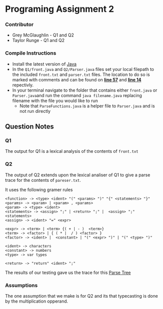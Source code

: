 # Programing Assignment 2

###  Contributor
- Grey McGlaughlin - Q1 and Q2
- Taylor Runge - Q1 and Q2

### Compile Instructions
- Install the latest version of [Java](https://www.java.com)
- In the ```Q1/front.java``` and ```Q2/Parser.java``` files set your local filepath to the included ```front.txt``` and ```parser.txt``` files. The location to do so is marked with comments and can be found on <ins>**line 57**</ins> and <ins>**line 14**</ins> repectivly.
- In your terminal navigate to the folder that contains either ```front.java``` or ```Parser.java```and run the command ```java filename.java``` replacing filename with the file you would like to run
  - Note that ```ParseFunctions.java``` is a helper file to ```Parser.java``` and is not run directly

## Question Notes
### Q1

The output for Q1 is a lexical analysis of the contents of ```front.txt```

### Q2

The output of Q2 extends upon the lexical analiser of Q1 to give a parse trace for the contents of ```pareser.txt```.

It uses the following gramer rules
```
<function> -> <type> <ident> "(" <params> ")" "{" <statements> "}"
<params> -> <param> | <param> , <params>
<param> -> <type> <ident>
<statements> -> <assign> ";" | <return> ";" |  <assign> ";" <statements>
<assign> -> <ident> "=" <expr>

<expr> -> <term> | <term> {( + | - )  <term>}
<term> -> <factor> | { ( * |  / ) <factor> }
<factor> -> <ident> |  <constant> | "(" <expr> ")" | "(" <type> ")"

<ident> -> characters
<constant> -> numbers
<type> -> var types

<return> -> "return" <ident> ";"
```

The results of our testing gave us the trace for this [Parse Tree](./Q2/CSCE322%20Parse%20tree.pdf)

### Assumptions

The one assumption that we make is for Q2 and its that typecasting is done by the multiplication opperand.